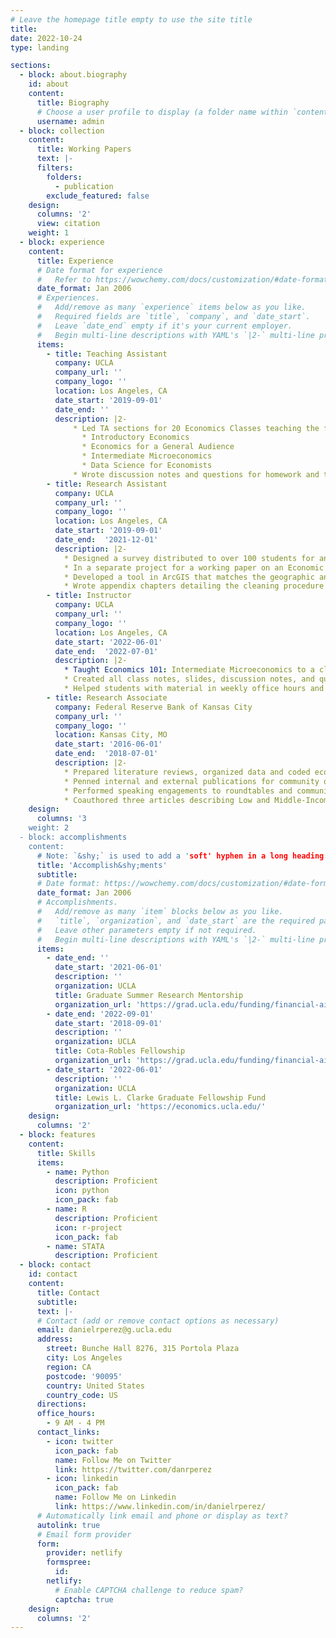 ```yaml
---
# Leave the homepage title empty to use the site title
title: 
date: 2022-10-24
type: landing

sections:
  - block: about.biography
    id: about
    content:
      title: Biography
      # Choose a user profile to display (a folder name within `content/authors/`)
      username: admin
  - block: collection
    content:
      title: Working Papers
      text: |-
      filters:
        folders:
          - publication
        exclude_featured: false
    design:
      columns: '2'
      view: citation
    weight: 1     
  - block: experience
    content:
      title: Experience
      # Date format for experience
      #   Refer to https://wowchemy.com/docs/customization/#date-format
      date_format: Jan 2006
      # Experiences.
      #   Add/remove as many `experience` items below as you like.
      #   Required fields are `title`, `company`, and `date_start`.
      #   Leave `date_end` empty if it's your current employer.
      #   Begin multi-line descriptions with YAML's `|2-` multi-line prefix.
      items:
        - title: Teaching Assistant
          company: UCLA
          company_url: ''
          company_logo: ''
          location: Los Angeles, CA
          date_start: '2019-09-01'
          date_end: ''
          description: |2-
              * Led TA sections for 20 Economics Classes teaching the following courses for groups of students ranging from 10 to 30.
                * Introductory Economics
                * Economics for a General Audience
                * Intermediate Microeconomics
                * Data Science for Economists
              * Wrote discussion notes and questions for homework and tests.
        - title: Research Assistant
          company: UCLA
          company_url: ''
          company_logo: ''
          location: Los Angeles, CA
          date_start: '2019-09-01'
          date_end:  '2021-12-01'
          description: |2-
            * Designed a survey distributed to over 100 students for an internal department study, analyzed the results of the survey, and wrote a report on experiences of transfer students studying economics.
            * In a separate project for a working paper on an Economic History topic, programmed a tool in Python designed to extract information from HTML pages, convert PDFs to CSV files and cleaned geographic and census data in STATA.
            * Developed a tool in ArcGIS that matches the geographic and census information to geographic shapefiles and distances.
            * Wrote appendix chapters detailing the cleaning procedure and all code related to the project.
        - title: Instructor
          company: UCLA
          company_url: ''
          company_logo: ''
          location: Los Angeles, CA
          date_start: '2022-06-01'
          date_end:  '2022-07-01'
          description: |2-
            * Taught Economics 101: Intermediate Microeconomics to a class of 25 undergrad students.
            * Created all class notes, slides, discussion notes, and questions for homework and tests.
            * Helped students with material in weekly office hours and through email.
        - title: Research Associate
          company: Federal Reserve Bank of Kansas City
          company_url: ''
          company_logo: ''
          location: Kansas City, MO
          date_start: '2016-06-01'
          date_end:  '2018-07-01'
          description: |2-
            * Prepared literature reviews, organized data and coded economic models for Community Affairs and Economic Department staff.
            * Penned internal and external publications for community organizations, academia, and public audiences.
            * Performed speaking engagements to roundtables and community groups on economic trends.
            * Coauthored three articles describing Low and Middle-Income Survey Results and Consumer Credit Report Analyses. Solo authored two articles focused on Mixed-Income housing and subprime auto lending. 
    design:
      columns: '3
    weight: 2     
  - block: accomplishments
    content:
      # Note: `&shy;` is used to add a 'soft' hyphen in a long heading.
      title: 'Accomplish&shy;ments'
      subtitle:
      # Date format: https://wowchemy.com/docs/customization/#date-format
      date_format: Jan 2006
      # Accomplishments.
      #   Add/remove as many `item` blocks below as you like.
      #   `title`, `organization`, and `date_start` are the required parameters.
      #   Leave other parameters empty if not required.
      #   Begin multi-line descriptions with YAML's `|2-` multi-line prefix.
      items:
        - date_end: ''
          date_start: '2021-06-01'
          description: ''
          organization: UCLA
          title: Graduate Summer Research Mentorship
          organization_url: 'https://grad.ucla.edu/funding/financial-aid/funding-for-continuing-students/graduate-summer-research-mentorship-program/'
        - date_end: '2022-09-01'
          date_start: '2018-09-01'
          description: ''
          organization: UCLA
          title: Cota-Robles Fellowship
          organization_url: 'https://grad.ucla.edu/funding/financial-aid/funding-for-continuing-students/graduate-summer-research-mentorship-program/'
        - date_start: '2022-06-01'
          description: ''
          organization: UCLA
          title: Lewis L. Clarke Graduate Fellowship Fund
          organization_url: 'https://economics.ucla.edu/'
    design:
      columns: '2'
  - block: features
    content:
      title: Skills
      items:
        - name: Python
          description: Proficient
          icon: python
          icon_pack: fab
        - name: R
          description: Proficient
          icon: r-project
          icon_pack: fab
        - name: STATA
          description: Proficient
  - block: contact
    id: contact
    content:
      title: Contact
      subtitle:
      text: |-
      # Contact (add or remove contact options as necessary)
      email: danielrperez@g.ucla.edu
      address:
        street: Bunche Hall 8276, 315 Portola Plaza
        city: Los Angeles
        region: CA
        postcode: '90095'
        country: United States
        country_code: US
      directions: 
      office_hours:
        - 9 AM - 4 PM
      contact_links:
        - icon: twitter
          icon_pack: fab
          name: Follow Me on Twitter
          link: https://twitter.com/danrperez
        - icon: linkedin
          icon_pack: fab
          name: Follow Me on Linkedin
          link: https://www.linkedin.com/in/danielrperez/
      # Automatically link email and phone or display as text?
      autolink: true
      # Email form provider
      form:
        provider: netlify
        formspree:
          id:
        netlify:
          # Enable CAPTCHA challenge to reduce spam?
          captcha: true
    design:
      columns: '2'
---
```

